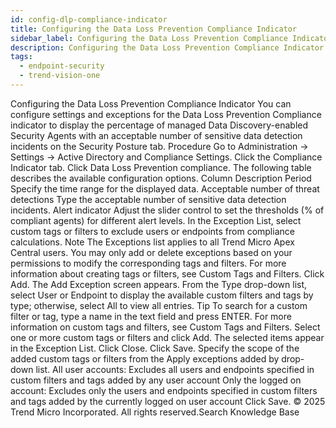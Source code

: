 ```yaml
---
id: config-dlp-compliance-indicator
title: Configuring the Data Loss Prevention Compliance Indicator
sidebar_label: Configuring the Data Loss Prevention Compliance Indicator
description: Configuring the Data Loss Prevention Compliance Indicator
tags:
  - endpoint-security
  - trend-vision-one
---
```


 Configuring the Data Loss Prevention Compliance Indicator You can configure settings and exceptions for the Data Loss Prevention Compliance indicator to display the percentage of managed Data Discovery-enabled Security Agents with an acceptable number of sensitive data detection incidents on the Security Posture tab. Procedure Go to Administration → Settings → Active Directory and Compliance Settings. Click the Compliance Indicator tab. Click Data Loss Prevention compliance. The following table describes the available configuration options. Column Description Period Specify the time range for the displayed data. Acceptable number of threat detections Type the acceptable number of sensitive data detection incidents. Alert indicator Adjust the slider control to set the thresholds (% of compliant agents) for different alert levels. In the Exception List, select custom tags or filters to exclude users or endpoints from compliance calculations. Note The Exceptions list applies to all Trend Micro Apex Central users. You may only add or delete exceptions based on your permissions to modify the corresponding tags and filters. For more information about creating tags or filters, see Custom Tags and Filters. Click Add. The Add Exception screen appears. From the Type drop-down list, select User or Endpoint to display the available custom filters and tags by type; otherwise, select All to view all entries. Tip To search for a custom filter or tag, type a name in the text field and press ENTER. For more information on custom tags and filters, see Custom Tags and Filters. Select one or more custom tags or filters and click Add. The selected items appear in the Exception List. Click Close. Click Save. Specify the scope of the added custom tags or filters from the Apply exceptions added by drop-down list. All user accounts: Excludes all users and endpoints specified in custom filters and tags added by any user account Only the logged on account: Excludes only the users and endpoints specified in custom filters and tags added by the currently logged on user account Click Save. © 2025 Trend Micro Incorporated. All rights reserved.Search Knowledge Base